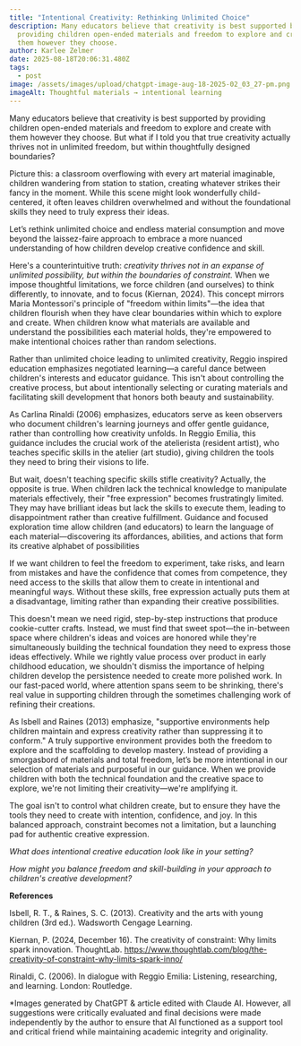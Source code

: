 ```yaml
---
title: "Intentional Creativity: Rethinking Unlimited Choice"
description: Many educators believe that creativity is best supported by
  providing children open-ended materials and freedom to explore and create with
  them however they choose.
author: Karlee Zelmer
date: 2025-08-18T20:06:31.480Z
tags:
  - post
image: /assets/images/upload/chatgpt-image-aug-18-2025-02_03_27-pm.png
imageAlt: Thoughtful materials → intentional learning
---
```

Many educators believe that creativity is best supported by providing children open-ended materials and freedom to explore and create with them however they choose. But what if I told you that true creativity actually thrives not in unlimited freedom, but within thoughtfully designed boundaries? 

Picture this: a classroom overflowing with every art material imaginable, children wandering from station to station, creating whatever strikes their fancy in the moment. While this scene might look wonderfully child-centered, it often leaves children overwhelmed and without the foundational skills they need to truly express their ideas.

Let’s rethink unlimited choice and endless material consumption and move beyond the laissez-faire approach to embrace a more nuanced understanding of how children develop creative confidence and skill.

Here's a counterintuitive truth: *creativity thrives not in an expanse of unlimited possibility, but within the boundaries of constraint.* When we impose thoughtful limitations, we force children (and ourselves) to think differently, to innovate, and to focus (Kiernan, 2024). This concept mirrors Maria Montessori's principle of "freedom within limits"—the idea that children flourish when they have clear boundaries within which to explore and create. When children know what materials are available and understand the possibilities each material holds, they're empowered to make intentional choices rather than random selections.

Rather than unlimited choice leading to unlimited creativity, Reggio inspired education emphasizes negotiated learning—a careful dance between children's interests and educator guidance. This isn't about controlling the creative process, but about intentionally selecting or curating materials and facilitating skill development that honors both beauty and sustainability.

As Carlina Rinaldi (2006) emphasizes, educators serve as keen observers who document children's learning journeys and offer gentle guidance, rather than controlling how creativity unfolds.  In Reggio Emilia, this guidance includes the crucial work of the atelierista (resident artist), who teaches specific skills in the atelier (art studio), giving children the tools they need to bring their visions to life.

But wait, doesn't teaching specific skills stifle creativity? Actually, the opposite is true. When children lack the technical knowledge to manipulate materials effectively, their "free expression" becomes frustratingly limited. They may have brilliant ideas but lack the skills to execute them, leading to disappointment rather than creative fulfillment. Guidance and focused exploration time allow children (and educators) to learn the language of each material—discovering its affordances, abilities, and actions that form its creative alphabet of possibilities

If we want children to feel the freedom to experiment, take risks, and learn from mistakes and have the confidence that comes from competence, they need access to the skills that allow them to create in intentional and meaningful ways. Without these skills, free expression actually puts them at a disadvantage, limiting rather than expanding their creative possibilities.


This doesn't mean we need rigid, step-by-step instructions that produce cookie-cutter crafts. Instead, we must find that sweet spot—the in-between space where children's ideas and voices are honored while they're simultaneously building the technical foundation they need to express those ideas effectively. While we rightly value process over product in early childhood education, we shouldn't dismiss the importance of helping children develop the persistence needed to create more polished work. In our fast-paced world, where attention spans seem to be shrinking, there's real value in supporting children through the sometimes challenging work of refining their creations.


As Isbell and Raines (2013) emphasize, "supportive environments help children maintain and express creativity rather than suppressing it to conform." A truly supportive environment provides both the freedom to explore and the scaffolding to develop mastery. Instead of providing a smorgasbord of materials and total freedom, let’s be more intentional in our selection of materials and purposeful in our guidance. When we provide children with both the technical foundation and the creative space to explore, we're not limiting their creativity—we're amplifying it.


The goal isn't to control what children create, but to ensure they have the tools they need to create with intention, confidence, and joy. In this balanced approach, constraint becomes not a limitation, but a launching pad for authentic creative expression.


*What does intentional creative education look like in your setting?*

*How might you balance freedom and skill-building in your approach to children's creative development?*

**References**


Isbell, R. T., & Raines, S. C. (2013). Creativity and the arts with young children
(3rd ed.). Wadsworth Cengage Learning.

Kiernan, P. (2024, December 16). The creativity of constraint: Why limits spark innovation. ThoughtLab. https://www.thoughtlab.com/blog/the-creativity-of-constraint-why-limits-spark-inno/

Rinaldi, C. (2006). In dialogue with Reggio Emilia: Listening, researching, and learning. London: Routledge. 

\*Images generated by ChatGPT & article edited with Claude AI. However, all suggestions were critically evaluated and final decisions were made independently by the author to ensure that AI functioned as a support tool and critical friend while maintaining academic integrity and originality.